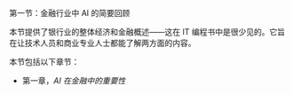 第一节：金融行业中 AI 的简要回顾

本节提供了银行业的整体经济和金融概述——这在 IT 编程书中是很少见的。它旨在让技术人员和商业专业人士都能了解两方面的内容。

本节包括以下章节：

+   第一章，*AI 在金融中的重要性*
